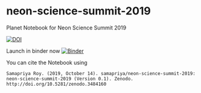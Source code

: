# neon-science-summit-2019
Planet Notebook for Neon Science Summit 2019

[![DOI](https://zenodo.org/badge/DOI/10.5281/zenodo.3484160.svg)](https://doi.org/10.5281/zenodo.3484160)

Launch in binder now
[![Binder](https://mybinder.org/badge_logo.svg)](https://mybinder.org/v2/gh/samapriya/neon-science-summit-2019/master)

You can cite the Notebook using
```
Samapriya Roy. (2019, October 14). samapriya/neon-science-summit-2019: neon-science-summit-2019 (Version 0.1). Zenodo.
http://doi.org/10.5281/zenodo.3484160
```
